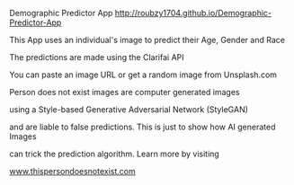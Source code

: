Demographic Predictor App http://roubzy1704.github.io/Demographic-Predictor-App

This App uses an individual's image to predict their Age, Gender and Race

The predictions are made using the Clarifai API

You can paste an image URL or get a random image from Unsplash.com

Person does not exist images are computer generated images

using a Style-based Generative Adversarial Network (StyleGAN)

and are liable to false predictions. This is just to show how AI generated Images

can trick the prediction algorithm. Learn more by visiting

www.thispersondoesnotexist.com
